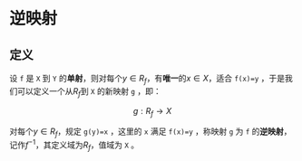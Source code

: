 # 逆映射

## 定义

设 `f` 是 `X` 到 `Y` 的**单射**，则对每个$y\in R_{f}$，有**唯一**的$x\in X$，适合 `f(x)=y` ，于是我们可以定义一个从$R_{f}$到 `X` 的新映射 `g` ，即：

$$g: R_{f}\to X$$

对每个$y\in R_{f}$，规定 `g(y)=x` ，这里的 `x` 满足 `f(x)=y` ，称映射 `g` 为 `f` 的**逆映射**，记作$f^{-1}$，其定义域为$R_{f}$，值域为 `X` 。
